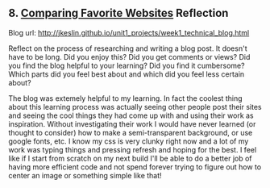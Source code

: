 ## 8. [Comparing Favorite Websites](8_technical_blog/readme.md) Reflection

Blog url: http://jkeslin.github.io/unit1_projects/week1_technical_blog.html

Reflect on the process of researching and writing a blog post. It doesn't have to be long. Did you enjoy this? Did you get comments or views? Did you find the blog helpful to your learning? Did you find it cumbersome? Which parts did you feel best about and which did you feel less certain about?

The blog was extemely helpful to my learning.  In fact the coolest thing about this learning process was actually seeing other people post their sites and seeing the cool things they had come up with and using their work as inspiration.  Without investigating their work I would have never learned (or thought to consider) how to make a semi-transparent background, or use google fonts, etc.  I know my css is very clunky right now and a lot of my work was typing things and pressing refresh and hoping for the best.  I feel like if I start from scratch on my next build I'll be able to do a better job of having more efficient code and not spend forever trying to figure out how to center an image or something simple like that! 